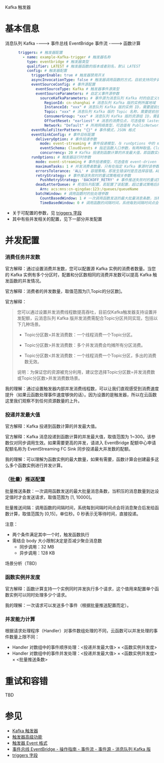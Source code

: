 Kafka 触发器

# 基本信息

消息队列 Kafka ----> 事件总线 EventBridge 事件流 ----> 函数计算

```yaml
      triggers: # 触发器配置
        - name: example-Kafka-trigger # 触发器名称
          type: eventbridge # 触发器类型
          qualifier: LATEST # 触发器函数的版本或者别名，默认 LATEST
          config: # 触发器配置
            triggerEnable: true # 触发器禁用开关
            asyncInvocationType: false # 触发器调用函数的方式。目前支持同步调用以及异步调用。
            eventSourceConfig: # 事件源配置
              eventSourceType: Kafka # 触发器事件源类型
              eventSourceParameters: # 自定义事件源参数
                sourceKafkaParameters: # 事件源为消息队列 Kafka 时的自定义参数配置
                  RegionId: cn-shanghai # 消息队列 Kafka 版的实例所属地域
                  InstanceId: "xxx" # 消息队列 Kafka 版的实例 ID，需要提前创建
                  Topic: "xxx" # 消息队列 Kafka 版的 Topic 名称，需要提前创建
                  ConsumerGroup: "xxx" # 消息队列 Kafka 版的资源组 ID，需要提前创建
                  OffsetReset: "earliest" # 消息的消费位点，可选值有 lastest 和 earliest，分别表示最新位点以及最早位点
                  Network: "Default" # 所用网络类型，可选值有 PublicNetwork 以及 Default，前者需选择另外的专有网络VPC、交换机和安全组，后者表示默认使用部署Kafka实例时选择的VPC ID和vSwitch ID。
            eventRuleFilterPattern: "{}" # 事件模式，JSON 格式
            eventSinkConfig: # 事件目标配置
              deliveryOption: # 事件投递参数
                mode: event-streaming # 事件投递模型，与 runOptions 中的 mode 参数含义相同，但是优先级更低
                eventSchema: CloudEvents # 指定函数入口参数，有两种取值。CloudEvents: 以通用格式描述事件数据的规范，RawData: 只投递 CloudEvents 中 $data 引用的数据。
                concurrency: 20 # Kafka 投递到函数计算的并发最大值，即函数实例的最大数量
            runOptions: # 触发器运行时参数
              mode: event-streaming # 事件投递模型，可选值有 event-driven 以及 event-streaming。事件源为 Kafka 时，只支持 event-streaming 模式。runOptions 中参数只有在 mode 为 event-streaming 时才有效。
              maximumTasks: 1 # 并发消费者数量，只有在指定 Kafka 事源时该参数有效
              errorsTolerance: 'ALL' # 容错策略，即发生错误时是否选择容错。ALL:允许容错；NONE:禁止容错。
              retryStrategy: # 事件推送失败时的重试策略相关参数
                PushRetryStrategy: 'BACKOFF_RETRY' # 事件推送失败时的重试策略。BACKOFF_RETRY: 退避重试策略。EXPONENTIAL_DECAY_RETRY: 指数衰减重试。
              deadLetterQueue: # 死信队列配置，若配置了该配置，超过重试策略后的事件将被放入该队列中
                Arn: acs:mns:cn-qingdao:123:/queues/queueName
              batchWindow: # 调用函数时的批处理参数
                CountBasedWindow: 1 # 一次调用函数发送的最大批量消息条数，当积压的消息数量到达设定值时才会发送请求，取值范围为 [1, 10000]。
                TimeBasedWindow: 0 # 调用函数的间隔时间，系统每到间隔时间点会将消息聚合后发给函数计算，取值范围为 [0,15]，单位秒。0 秒表示无等待时间，直接投递。
```

* 关于可配置的参数，见 [triggers 字段](https://docs.serverless-devs.com/fc/yaml/triggers)
* 其中有些并发相关的配置，见下一部分并发配置

# 并发配置

### 消费任务并发数

官方解释：通过设置消费并发数，您可以配置源 Kafka 实例的消费者数量。当您的 Kafka 实例有多个分区时，配置和分区数相同的消费并发数可以提高 Kafka 触发函数的并发情况。

官方解释：消费者的并发数量，取值范围为[1,Topic的分区数]。

官方解释：

> 您可以通过设置并发消费线程数提高吞吐，目前仅Kafka触发器支持设置并发配额，云消息队列 Kafka 版并发消费需配合Topic分区共同实现，包括以下几种场景。
>
> * Topic分区数=并发消费数：一个线程消费一个Topic分区。
>
> * Topic分区数>并发消费数：多个并发消费会均摊所有分区消费。
>
> * Topic分区数<并发消费数：一个线程消费一个Topic分区，多出的消费数无效。
>
> 说明：为保证您的资源被充分利用，建议您选择Topic分区数=并发消费数或Topic分区数>并发消费数场景。

我的理解：通过设置触发器内部并发消费线程数，可以让我们直观感受到消费速度提升（如果云函数处理事件速度够快的话）。因为设置的是触发器，所以在云函数这里我们观察不到任何资源数量的上升。

### 投递并发最大值

官方解释：Kafka 投递到函数计算的并发最大值。

官方解释：Kafka 消息投递到函数计算的并发最大值，取值范围为 1~300。该参数仅对同步调用生效。如果需要更高的并发，请进入 EventBridge 配额中心申请配额名称为 EventStreaming FC Sink 同步投递最大并发数的配额。

我的理解：可以理解为函数实例的最大数量，如果有需要，函数计算会创建最多这么多个函数实例进行并发计算。

### （批量）推送配置 

批量推送条数：一次调用函数发送的最大批量消息条数，当积压的消息数量到达设定值时才会发送请求，取值范围为 [1, 10000]。

批量推送间隔：调用函数的间隔时间，系统每到间隔时间点会将消息聚合后发给函数计算，取值范围为 [0,15]，单位秒。0 秒表示无等待时间，直接投递。

注意：

* 两个条件满足其中一个时，触发函数执行
* 需结合 body 大小限制决定是否减少聚合消息数
  * 同步调用：32 MB
  * 异步调用：128 KB
  
场景分析（TBD）

### 函数实例并发度

官方解释：函数计算支持一个实例同时并发执行多个请求，这个值用来配置单个函数实例可以同时处理多少个请求。

我的理解：一次请求可以发送多个事件（根据批量推送配置而定）。

### 并发能力计算

根据请求处理程序（Handler）对事件数组处理的不同，云函数可以并发处理的事件数量上限不同：

* Handler 对数组中的事件顺序处理：<投递并发最大值> × <函数实例并发度>
* Handler 对数组中的事件并发处理：<投递并发最大值> × <函数实例并发度> × <批量推送条数>

# 重试和容错

TBD

# 参见

* [Kafka 触发器](https://help.aliyun.com/zh/fc/apsaramq-for-kafka-trigger)
* [触发器高级功能](https://help.aliyun.com/zh/fc/user-guide/advanced-features-of-triggers)
* [触发器 Event 格式](https://help.aliyun.com/zh/fc/user-guide/formats-of-event-for-different-triggers)
* [事件总线 EventBridge - 操作指南 - 事件流 - 事件源 - 消息队列 Kafka 版](https://help.aliyun.com/document_detail/439526.html)
* [triggers 字段](https://docs.serverless-devs.com/fc/yaml/triggers)